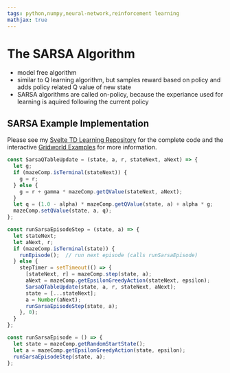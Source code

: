 ```yaml
---
tags: python,numpy,neural-network,reinforcement learning
mathjax: true
---
```

# The SARSA Algorithm

- model free algorithm
- similar to Q learning algorithm, but samples reward based on policy and adds policy related Q value of new state
- SARSA algorithms are called on-policy, because the experiance used for learning is aquired following the current policy

## SARSA Example Implementation

Please see my [Svelte TD Learning Repository](https://github.com/maideas/svelte-td-learning) for the complete code and the interactive [Gridworld Examples](gridworld_examples.md) for more information.

```javascript
const SarsaQTableUpdate = (state, a, r, stateNext, aNext) => {
  let g;
  if (mazeComp.isTerminal(stateNext)) {
    g = r;
  } else {
    g = r + gamma * mazeComp.getQValue(stateNext, aNext);
  }
  let q = (1.0 - alpha) * mazeComp.getQValue(state, a) + alpha * g;
  mazeComp.setQValue(state, a, q);
};

const runSarsaEpisodeStep = (state, a) => {
  let stateNext;
  let aNext, r;
  if (mazeComp.isTerminal(state)) {
    runEpisode();  // run next episode (calls runSarsaEpisode)
  } else {
    stepTimer = setTimeout(() => {
      [stateNext, r] = mazeComp.step(state, a);
      aNext = mazeComp.getEpsilonGreedyAction(stateNext, epsilon);
      SarsaQTableUpdate(state, a, r, stateNext, aNext);
      state = [...stateNext];
      a = Number(aNext);
      runSarsaEpisodeStep(state, a);
    }, 0);
  }
};

const runSarsaEpisode = () => {
  let state = mazeComp.getRandomStartState();
  let a = mazeComp.getEpsilonGreedyAction(state, epsilon);
  runSarsaEpisodeStep(state, a);
};
```

